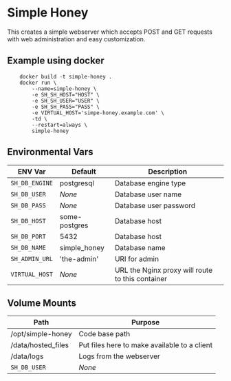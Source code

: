 # Simple Honey
This creates a simple webserver which accepts POST and GET requests with web administration and easy customization.

## Example using docker
```
    docker build -t simple-honey .
    docker run \
        --name=simple-honey \
        -e SH_SH_HOST="HOST" \
        -e SH_SH_USER="USER" \
        -e SH_SH_PASS="PASS" \
        -e VIRTUAL_HOST='simpe-honey.example.com' \
        -td \
        --restart=always \
        simple-honey
```

## Environmental Vars
ENV Var | Default | Description
--- | --- | ---
`SH_DB_ENGINE` | postgresql | Database engine type
`SH_DB_USER` | *None* | Database user name
`SH_DB_PASS`  | *None* |  Database user password
`SH_DB_HOST` | some-postgres | Database host
`SH_DB_PORT` | 5432 | Database host
`SH_DB_NAME`  | simple_honey | Database name
`SH_ADMIN_URL` | 'the-admin' | URI for admin
`VIRTUAL_HOST`  |  *None*  | URL the Nginx proxy will route to this container


## Volume Mounts
 Path | Purpose
--- | ---
/opt/simple-honey | Code base path
/data/hosted_files | Put files here to make available to a client
/data/logs | Logs from the webserver
`SH_DB_USER` | *None* | Database user name
